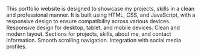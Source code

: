This portfolio website is designed to showcase my projects, skills in a clean and professional manner. It is built using HTML, CSS, and JavaScript, with a responsive design to ensure compatibility across various devices.
Responsive design for desktop, tablet, and mobile devices.
Clean and modern layout.
Sections for projects, skills, about me, and contact information.
Smooth scrolling navigation.
Integration with social media profiles.
